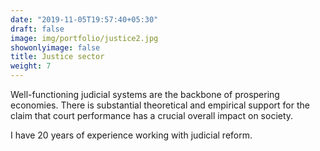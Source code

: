 ```yaml
---
date: "2019-11-05T19:57:40+05:30"
draft: false
image: img/portfolio/justice2.jpg
showonlyimage: false
title: Justice sector
weight: 7
---
```


Well-functioning judicial systems are the backbone of prospering economies. There is substantial theoretical and empirical support for the claim that court performance has a crucial overall impact on society.


<!--more-->

I have 20 years of experience working with judicial reform. 